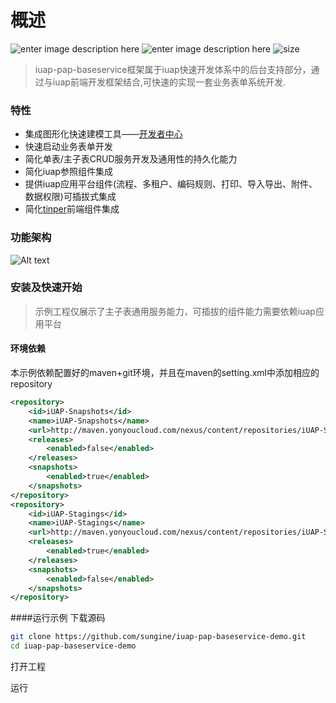 # 概述
 ![enter image description here](https://img.shields.io/badge/jdk-v1.8+-blue.svg) ![enter image description here](https://img.shields.io/shippable/5444c5ecb904a4b21567b0ff.svg) ![size](https://img.shields.io/badge/size-272kB-green.svg)
> iuap-pap-baseservice框架属于iuap快速开发体系中的后台支持部分，通过与iuap前端开发框架结合,可快速的实现一套业务表单系统开发.

### 特性
* 集成图形化快速建模工具——[开发者中心](https://developer.yonyoucloud.com/)
* 快速启动业务表单开发
* 简化单表/主子表CRUD服务开发及通用性的持久化能力
* 简化iuap参照组件集成
* 提供iuap应用平台组件(流程、多租户、编码规则、打印、导入导出、附件、数据权限)可插拔式集成
* 简化[tinper](http://tinper.org/)前端组件集成
### 功能架构
[](https://github.com/yonyou-iuap/iuap-pap-baseservice/blob/develop/docs/images/architecture_v1.png?raw=true)
![Alt text](./images/baseService-arch.png)

### 安装及快速开始
> 示例工程仅展示了主子表通用服务能力，可插拔的组件能力需要依赖iuap应用平台
#### 环境依赖
本示例依赖配置好的maven+git环境，并且在maven的setting.xml中添加相应的repository
``` xml
<repository>
    <id>iUAP-Snapshots</id>
    <name>iUAP-Snapshots</name>
    <url>http://maven.yonyoucloud.com/nexus/content/repositories/iUAP-Snapshots/</url>
    <releases>
        <enabled>false</enabled>
    </releases>
    <snapshots>
        <enabled>true</enabled>
    </snapshots>
</repository>
<repository>
    <id>iUAP-Stagings</id>
    <name>iUAP-Stagings</name>
    <url>http://maven.yonyoucloud.com/nexus/content/repositories/iUAP-Stagings/</url>
    <releases>
        <enabled>true</enabled>
    </releases>
    <snapshots>
        <enabled>false</enabled>
    </snapshots>
</repository>
```

####运行示例
下载源码
```bash
git clone https://github.com/sungine/iuap-pap-baseservice-demo.git
cd iuap-pap-baseservice-demo
```
打开工程

运行